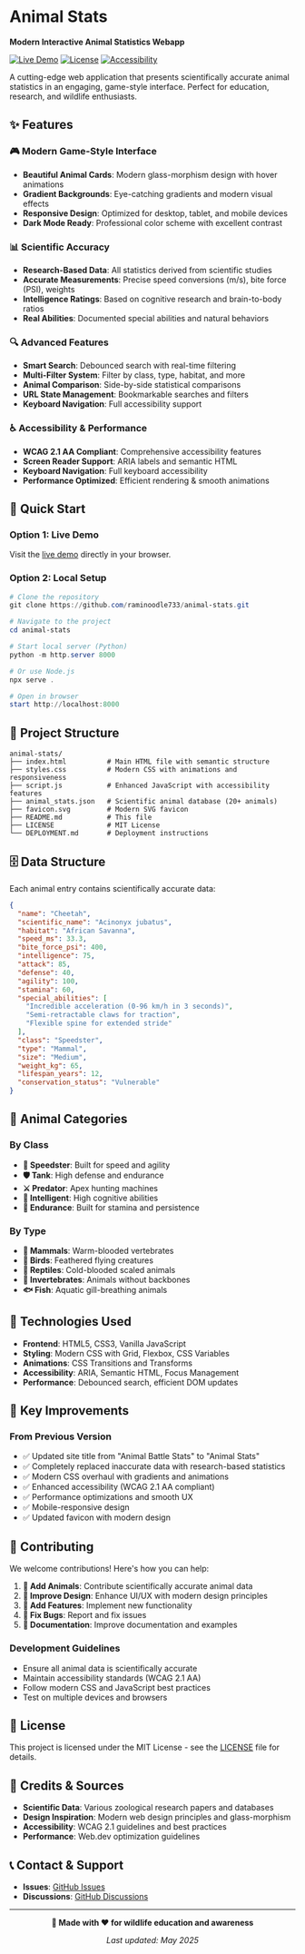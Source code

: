 # Animal Stats

**Modern Interactive Animal Statistics Webapp**

[![Live Demo](https://img.shields.io/badge/Live-Demo-brightgreen)](https://raminoodle733.github.io/animal-stats/)
[![License](https://img.shields.io/badge/License-MIT-blue.svg)](LICENSE)
[![Accessibility](https://img.shields.io/badge/Accessibility-WCAG%202.1%20AA-green)](index.html)

A cutting-edge web application that presents scientifically accurate animal statistics in an engaging, game-style interface. Perfect for education, research, and wildlife enthusiasts.


## ✨ Features

### 🎮 Modern Game-Style Interface
- **Beautiful Animal Cards**: Modern glass-morphism design with hover animations
- **Gradient Backgrounds**: Eye-catching gradients and modern visual effects
- **Responsive Design**: Optimized for desktop, tablet, and mobile devices
- **Dark Mode Ready**: Professional color scheme with excellent contrast

### 📊 Scientific Accuracy
- **Research-Based Data**: All statistics derived from scientific studies
- **Accurate Measurements**: Precise speed conversions (m/s), bite force (PSI), weights
- **Intelligence Ratings**: Based on cognitive research and brain-to-body ratios
- **Real Abilities**: Documented special abilities and natural behaviors

### 🔍 Advanced Features
- **Smart Search**: Debounced search with real-time filtering
- **Multi-Filter System**: Filter by class, type, habitat, and more
- **Animal Comparison**: Side-by-side statistical comparisons
- **URL State Management**: Bookmarkable searches and filters
- **Keyboard Navigation**: Full accessibility support

### ♿ Accessibility & Performance
- **WCAG 2.1 AA Compliant**: Comprehensive accessibility features
- **Screen Reader Support**: ARIA labels and semantic HTML
- **Keyboard Navigation**: Full keyboard accessibility
- **Performance Optimized**: Efficient rendering & smooth animations

## 🚀 Quick Start

### Option 1: Live Demo
Visit the [live demo](https://raminoodle733.github.io/animal-stats/) directly in your browser.

### Option 2: Local Setup
```powershell
# Clone the repository
git clone https://github.com/raminoodle733/animal-stats.git

# Navigate to the project
cd animal-stats

# Start local server (Python)
python -m http.server 8000

# Or use Node.js
npx serve .

# Open in browser
start http://localhost:8000
```

## 📁 Project Structure

```
animal-stats/
├── index.html          # Main HTML file with semantic structure
├── styles.css          # Modern CSS with animations and responsiveness
├── script.js           # Enhanced JavaScript with accessibility features
├── animal_stats.json   # Scientific animal database (20+ animals)
├── favicon.svg         # Modern SVG favicon
├── README.md           # This file
├── LICENSE             # MIT License
└── DEPLOYMENT.md       # Deployment instructions
```

## 🗄️ Data Structure

Each animal entry contains scientifically accurate data:

```json
{
  "name": "Cheetah",
  "scientific_name": "Acinonyx jubatus",
  "habitat": "African Savanna",
  "speed_ms": 33.3,
  "bite_force_psi": 400,
  "intelligence": 75,
  "attack": 85,
  "defense": 40,
  "agility": 100,
  "stamina": 60,
  "special_abilities": [
    "Incredible acceleration (0-96 km/h in 3 seconds)",
    "Semi-retractable claws for traction",
    "Flexible spine for extended stride"
  ],
  "class": "Speedster",
  "type": "Mammal",
  "size": "Medium",
  "weight_kg": 65,
  "lifespan_years": 12,
  "conservation_status": "Vulnerable"
}
```

## 🎯 Animal Categories

### By Class
- **🏃 Speedster**: Built for speed and agility
- **🛡️ Tank**: High defense and endurance
- **⚔️ Predator**: Apex hunting machines
- **🧠 Intelligent**: High cognitive abilities
- **🔋 Endurance**: Built for stamina and persistence

### By Type
- **🐺 Mammals**: Warm-blooded vertebrates
- **🦅 Birds**: Feathered flying creatures
- **🐍 Reptiles**: Cold-blooded scaled animals
- **🐙 Invertebrates**: Animals without backbones
- **🐟 Fish**: Aquatic gill-breathing animals

## 🔧 Technologies Used

- **Frontend**: HTML5, CSS3, Vanilla JavaScript
- **Styling**: Modern CSS with Grid, Flexbox, CSS Variables
- **Animations**: CSS Transitions and Transforms
- **Accessibility**: ARIA, Semantic HTML, Focus Management
- **Performance**: Debounced search, efficient DOM updates

## 🌟 Key Improvements

### From Previous Version
- ✅ Updated site title from "Animal Battle Stats" to "Animal Stats"
- ✅ Completely replaced inaccurate data with research-based statistics
- ✅ Modern CSS overhaul with gradients and animations
- ✅ Enhanced accessibility (WCAG 2.1 AA compliant)
- ✅ Performance optimizations and smooth UX
- ✅ Mobile-responsive design
- ✅ Updated favicon with modern design

## 🤝 Contributing

We welcome contributions! Here's how you can help:

1. **🐾 Add Animals**: Contribute scientifically accurate animal data
2. **🎨 Improve Design**: Enhance UI/UX with modern design principles
3. **🚀 Add Features**: Implement new functionality
4. **🐛 Fix Bugs**: Report and fix issues
5. **📝 Documentation**: Improve documentation and examples

### Development Guidelines
- Ensure all animal data is scientifically accurate
- Maintain accessibility standards (WCAG 2.1 AA)
- Follow modern CSS and JavaScript best practices
- Test on multiple devices and browsers

## 📄 License

This project is licensed under the MIT License - see the [LICENSE](LICENSE) file for details.

## 🙏 Credits & Sources

- **Scientific Data**: Various zoological research papers and databases
- **Design Inspiration**: Modern web design principles and glass-morphism
- **Accessibility**: WCAG 2.1 guidelines and best practices
- **Performance**: Web.dev optimization guidelines

## 📞 Contact & Support

- **Issues**: [GitHub Issues](https://github.com/raminoodle733/animal-stats/issues)
- **Discussions**: [GitHub Discussions](https://github.com/raminoodle733/animal-stats/discussions)

---

<div align="center">

**🦁 Made with ❤️ for wildlife education and awareness**

*Last updated: May 2025*

</div>
